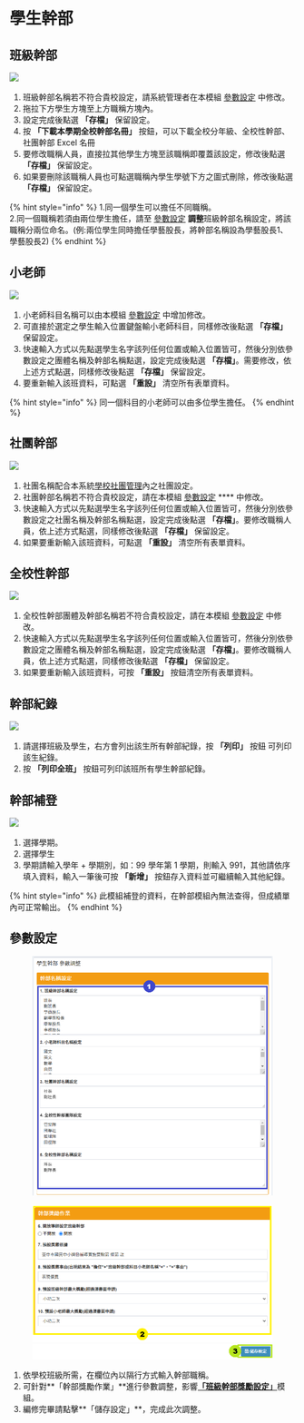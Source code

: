 # 學生幹部

## 班級幹部

![](../.gitbook/assets/class\_leader.png)

1. 班級幹部名稱若不符合貴校設定，請系統管理者在本模組 [參數設定](sheng-bu.md#can-shu-she-ding) 中修改。
2. 拖拉下方學生方塊至上方職稱方塊內。
3. 設定完成後點選 **「存檔」** 保留設定。
4. 按 **「下載本學期全校幹部名冊」** 按鈕，可以下載全校分年級、全校性幹部、社團幹部 Excel 名冊
5. 要修改職稱人員，直接拉其他學生方塊至該職稱即覆蓋該設定，修改後點選 **「存檔」** 保留設定。
6. 如果要刪除該職稱人員也可點選職稱內學生學號下方之圖式刪除，修改後點選 **「存檔」** 保留設定。

{% hint style="info" %}
1.同一個學生可以擔任不同職稱。\
2.同一個職稱若須由兩位學生擔任，請至 [參數設定](sheng-bu.md#can-shu-she-ding) **調整**班級幹部名稱設定，將該職稱分兩位命名。(例:兩位學生同時擔任學藝股長，將幹部名稱設為學藝股長1、學藝股長2)
{% endhint %}

## 小老師

![](../.gitbook/assets/little\_teacher.png)

1. 小老師科目名稱可以由本模組 [參數設定](sheng-bu.md#can-shu-she-ding) 中增加修改。
2. 可直接於選定之學生輸入位置鍵盤輸小老師科目，同樣修改後點選 **「存檔」** 保留設定。
3. 快速輸入方式以先點選學生名字該列任何位置或輸入位置皆可，然後分別依參數設定之團體名稱及幹部名稱點選，設定完成後點選 **「存檔」**。需要修改，依上述方式點選，同樣修改後點選 **「存檔」** 保留設定。
4. 要重新輸入該班資料，可點選 **「重設」** 清空所有表單資料。

{% hint style="info" %}
同一個科目的小老師可以由多位學生擔任。
{% endhint %}

## 社團幹部

![](../.gitbook/assets/club\_leader.png)

1. 社團名稱配合本系統[學校社團管理](xiao-she-guan-li.md#she-tuan-yi-lan-biao)內之社團設定。
2. 社團幹部名稱若不符合貴校設定，請在本模組 [參數設定](sheng-bu.md#can-shu-she-ding) **** 中修改。
3. 快速輸入方式以先點選學生名字該列任何位置或輸入位置皆可，然後分別依參數設定之社團名稱及幹部名稱點選，設定完成後點選 **「存檔」**。要修改職稱人員，依上述方式點選，同樣修改後點選 **「存檔」** 保留設定。
4. 如果要重新輸入該班資料，可點選 **「重設」** 清空所有表單資料。

## 全校性幹部

![](<../.gitbook/assets/school-wide\_leader (1).png>)

1. 全校性幹部團體及幹部名稱若不符合貴校設定，請在本模組 [參數設定](sheng-bu.md#can-shu-she-ding) 中修改。
2. 快速輸入方式以先點選學生名字該列任何位置或輸入位置皆可，然後分別依參數設定之團體名稱及幹部名稱點選，設定完成後點選 **「存檔」**。要修改職稱人員，依上述方式點選，同樣修改後點選 **「存檔」** 保留設定。
3. 如果要重新輸入該班資料，可按 **「重設」** 按鈕清空所有表單資料。

## 幹部紀錄

![](../.gitbook/assets/leader\_record.png)

1. 請選擇班級及學生，右方會列出該生所有幹部紀錄，按 **「列印」** 按鈕 可列印該生紀錄。
2. 按 **「列印全班」** 按鈕可列印該班所有學生幹部紀錄。

## 幹部補登

![](../.gitbook/assets/leader\_record\_make-up.png)

1. 選擇學期。
2. 選擇學生
3. 學期請輸入學年 + 學期別，如：99 學年第 1 學期，則輸入 991，其他請依序填入資料，輸入一筆後可按 **「新增」** 按鈕存入資料並可繼續輸入其他紀錄。

{% hint style="info" %}
此模組補登的資料，在幹部模組內無法查得，但成績單內可正常輸出。
{% endhint %}

## 參數設定

<figure><img src="../.gitbook/assets/student-leader-params.png" alt=""><figcaption></figcaption></figure>

<figure><img src="../.gitbook/assets/student-leader-params2.png" alt=""><figcaption></figcaption></figure>

1. 依學校班級所需，在欄位內以隔行方式輸入幹部職稱。
2. 可針對**「幹部獎勵作業」**進行參數調整，影響[**「班級幹部獎勵設定」**](../jiao-1/zuo.md#ban-ji-gan-bu-jiang-li-she-ding)模組。
3. 編修完畢請點擊**「儲存設定」**，完成此次調整。
